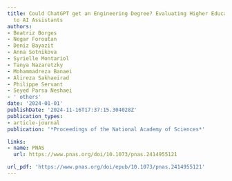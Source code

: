 ```yaml
---
title: Could ChatGPT get an Engineering Degree? Evaluating Higher Education Vulnerability
  to AI Assistants
authors:
- Beatriz Borges
- Negar Foroutan
- Deniz Bayazit
- Anna Sotnikova
- Syrielle Montariol
- Tanya Nazaretzky
- Mohammadreza Banaei
- Alireza Sakhaeirad
- Philippe Servant
- Seyed Parsa Neshaei
- ' others'
date: '2024-01-01'
publishDate: '2024-11-16T17:37:15.304028Z'
publication_types:
- article-journal
publication: '*Proceedings of the National Academy of Sciences*'

links:
- name: PNAS
  url: https://www.pnas.org/doi/10.1073/pnas.2414955121

url_pdf: 'https://www.pnas.org/doi/epub/10.1073/pnas.2414955121'
---
```

